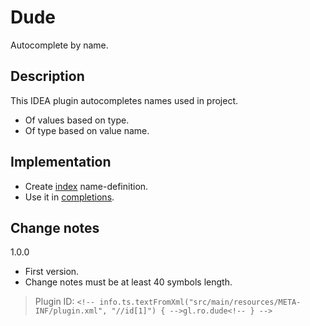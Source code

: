 # <!-- info.ts.textFromXml("src/main/resources/META-INF/plugin.xml", "//name[1]") { -->Dude<!-- } -->
Autocomplete by name.

## Description
<!-- info.ts.textFromXml("src/main/resources/META-INF/plugin.xml", "//description[1]") { -->This IDEA plugin autocompletes names used in project.
- Of values based on type.
- Of type based on value name.<!-- } -->

## Implementation
- Create [index](./src/main/java/gl/ro/dude/index) name-definition.
- Use it in [completions](./src/main/java/gl/ro/dude/completion).

## Change notes
<!-- info.ts.textFromXml("src/main/resources/META-INF/plugin.xml", "//change-notes[1]") { -->1.0.0
- First version.
- Change notes must be at least 40 symbols length.<!-- } -->

> Plugin ID: `<!-- info.ts.textFromXml("src/main/resources/META-INF/plugin.xml", "//id[1]") { -->gl.ro.dude<!-- } -->`